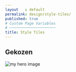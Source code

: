 ```yaml
---
layout   : default
permalink: design/style-tiles/
published: true
# Custom Page Variables
# ─────────────────────
title: Style Tiles
---
```


Gekozen
-------


<img
  src="whatever-320.jpg"
  srcset="whatever-320.jpg 320w, whatever-640.jpg 640w, whatever-1024.jpg 1024w"
  sizes="(min-width: 960px) 960px, 100vw"
  alt="my hero image" />
